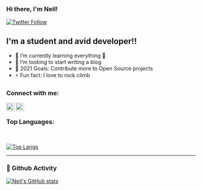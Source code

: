 ### Hi there, I'm Neil! 

[![Twitter Follow](https://img.shields.io/twitter/follow/neil_sriv?color=1DA1F2&logo=twitter&style=for-the-badge)](https://twitter.com/intent/follow?original_referer=https://github.com/neil-sriv&screen_name=neil_sriv)

## I'm a student and avid developer!!


- 🌱 I’m currently learning everything 🤣
- 👯 I’m looking to start writing a blog
- 🥅 2021 Goals: Contribute more to Open Source projects
- ⚡ Fun fact: I love to rock climb

### Connect with me:



[<img align="left" alt="neil-sriv | Twitter" width="22px" src="https://cdn.jsdelivr.net/npm/simple-icons@v3/icons/twitter.svg" />](https://twitter.com/intent/follow?original_referer=https://github.com/neil-sriv&screen_name=neil_sriv)
[<img align="left" alt="neil-sriv | LinkedIn" width="22px" src="https://cdn.jsdelivr.net/npm/simple-icons@v3/icons/linkedin.svg" />](https://linkedin.com/in/neil-srivastava)

<br />

### Top Languages:
<br />

[![Top Langs](https://github-readme-stats.vercel.app/api/top-langs/?username=neil-sriv&layout=compact&theme=cobalt)](https://github.com/anuraghazra/github-readme-stats)


---
### 📕 Github Activity

[![Neil's GitHub stats](https://github-readme-stats.vercel.app/api?username=neil-sriv&count_private=true&show_icons=true&theme=cobalt)](https://github.com/anuraghazra/github-readme-stats)